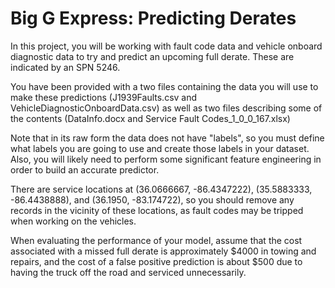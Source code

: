 # Big G Express: Predicting Derates
In this project, you will be working with fault code data and vehicle onboard diagnostic data to try and predict an upcoming full derate. These are indicated by an SPN 5246. 

You have been provided with a two files containing the data you will use to make these predictions (J1939Faults.csv and VehicleDiagnosticOnboardData.csv) as well as two files describing some of the contents (DataInfo.docx and Service Fault Codes_1_0_0_167.xlsx) 

Note that in its raw form the data does not have "labels", so you must define what labels you are going to use and create those labels in your dataset. Also, you will likely need to perform some significant feature engineering in order to build an accurate predictor.

There are service locations at (36.0666667, -86.4347222), (35.5883333, -86.4438888), and (36.1950, -83.174722), so you should remove any records in the vicinity of these locations, as fault codes may be tripped when working on the vehicles.

When evaluating the performance of your model, assume that the cost associated with a missed full derate is approximately $4000 in towing and repairs, and the cost of a false positive prediction is about $500 due to having the truck off the road and serviced unnecessarily.